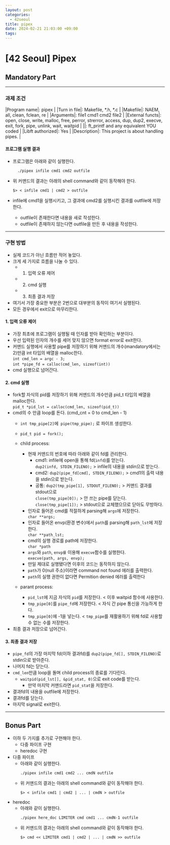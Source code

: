 ```yaml
---
layout: post
categories:
  - 42seoul
title: pipex
date: 2024-02-21 21:03:00 +09:00
tags:
---
```

# [42 Seoul] Pipex
## Mandatory Part

---
### 과제 조건

|Program name|: pipex |
|Turn in file|: Makefile, \*.h, \*.c |
|Makefile|: NAEM, all, clean, fclean, re |
|Arguments|: file1 cmd1 cmd2 file2 |
|External functs|: open, close, write, malloc, free, perror, strerror, access, dup, dup2, execve, exit, fork, pipe, unlink, wait, waitpid |
||: ft_printf and any equivalent YOU coded |
|Libft authorized|: Yes |
|Description|: This project is about handling pipes. |


#### 프로그램 실행 결과
- 프로그램은 아래와 같이 실행한다.
	
		./pipex infile cmd1 cmd2 outfile
		
- 위 커맨드의 결과는 아래의 shell command와 같이 동작해야 한다.
	```
	$> < infile cmd1 | cmd2 > outfile
	```
- infile에 cmd1을 실행시키고, 그 결과에 cmd2를 실행시킨 결과를 outfile에 저장한다.
	- outfile이 존재한다면 내용을 새로 작성한다.
	- outfile이 존재하지 않는다면 outfile을 만든 후 내용을 작성한다.

---
### 구현 방법
- 실제 코드가 아닌 흐름만 적어 놓았다.
- 크게 세 가지로 흐름을 나눌 수 있다.
	- 1. 입력 오류 제어
	- 2. cmd 실행
	- 3. 최종 결과 저장
- 여기서 가장 중요한 부분은 2번으로 대부분의 동작이 여기서 실행된다.
- 모든 경우에서 exit으로 마무리한다.

#### 1. 입력 오류 제어
- 가장 최초에 프로그램이 실행될 때 인자를 받아 확인하는 부분이다.
- 우선 입력된 인자의 개수를 세어 맞지 않으면 format error로 exit한다.
- 커맨드 실행에서 사용할 pipe를 저장하기 위해 커맨드의 개수(mandatory에서는 2)만큼 int 타입의 배열을 malloc한다. \
	 `int cmd_len = argc - 3;` \
	 `int *pipe_fd = calloc(cmd_len, sizeof(int))` 
- cmd 실행으로 넘어간다.

#### 2. cmd 실행
- fork할 자식의 pid를 저장하기 위해 커맨드의 개수만큼 pid_t 타입의 배열을 malloc한다. \
	 `pid_t *pid_lst = calloc(cmd_len, sizeof(pid_t))`
- cmd의 수 만큼 loop를 돈다. (cmd_cnt = 0 to cmd_len - 1)
	- `int tmp_pipe[2]`에` pipe(tmp_pipe);` 로 파이프 생성한다.
	- `pid_t pid = fork();`
	- child process:
		- 현재 커맨드의 번호에 따라 아래와 같이 fd를 관리한다.
			- cmd1: infile에 open을 통해 fd(`infd`)를 얻는다. \
			  `dup2(infd, STDIN_FILENO);` > infile의 내용을 stdin으로 받는다.
			- cmd2: `dup2(pipe_fd[cmd], STDIN_FILENO);` > cmd1의 출력 내용을 stdin으로 받는다.
			- 공통: `dup2(tmp_pipe[1], STDOUT_FILENO);` > 커맨드 결과를 stdout으로 \
				`close(tmp_pipe[0]);` > 안 쓰는 pipe를 닫는다.\
				`close(tmp_pipe[1]);` > stdout으로 교체했으므로 닫아도 무방하다.
		- 인자로 들어온 cmd를 적절하게 parsing해 `args`에 저장한다.\
			`char **args;`
		- 인자로 들어온 envp(환경 변수)에서 `path`를 parsing해 `path_lst`에 저장한다.\
			`char **path_lst;`
		- cmd의 실행 경로를 path에 저장한다.\
			`char *path`
		- `args`와 `path`, `envp를` 이용해 `execve`함수를 실행한다.\
			`execve(path, args, envp);`
		- 만일 제대로 실행됐다면 이후의 코드는 동작하지 않는다.
		- `path`가 0(null 주소)이라면 command not found 에러를 출력한다.
		- `path`의 실행 권한이 없다면 Permition denied 에러를 출력한다
			  
	- parant process:
		- `pid_lst`에 지금 자식의 `pid`를 저장한다. < 이후 waitpid 함수에 사용한다.
		- `tmp_pipe[0]`를 `pipe_fd`에 저장한다. < 자식 간 pipe 통신을 가능하게 한다.
		- `tmp_pipe[0]`에 -1을 넣는다. < `tmp_pipe`를 재활용하기 위해 fd로 사용할 수 없는 수를 저장한다.
- 최종 결과 저장으로 넘어간다.
#### 3. 최종 결과 저장
- `pipe_fd`의 가장 마지막 fd(이하 결과fd)를 `dup2(pipe_fd[], STDIN_FILENO)`로 stdin으로 받아준다.
- 나머지 fd는 닫는다.
- `cmd_len`만큼 loop을 돌며 child process의 종료를 기다린다.
	- `waitpid(pid_lst[], &pid_stat, 0)`으로 exit code를 받는다.
		- 만약 마지막 커맨드라면 `pid_stat`을 저장한다.
- 결과fd의 내용을 outfile에 저장한다.
- 결과fd를 닫는다.
- 마지막 signal로 exit한다.

-----

## Bonus Part
- 이하 두 가지를 추가로 구현해야 한다.
	- 다중 파이프 구현
	- heredoc 구현
- 다중 파이프
	- 아래와 같이 실행한다.
		```
		./pipex infile cmd1 cmd2 ... cmdN outfile
		```
	- 위 커맨드의 결과는 아래의 shell command와 같이 동작해야 한다.
		```
		$> < infile cmd1 | cmd2 | ... | cmdN > outfile
		```
- heredoc
	- 아래와 같이 실행한다.
		```
		./pipex here_doc LIMITER cmd cmd1 ... cmdN-1 outfile
		```
	- 위 커맨드의 결과는 아래의 shell command와 같이 동작해야 한다.
		```
		$> cmd << LIMITER cmd1 | cmd2 | ... | cmdN >> outfile
		```
	